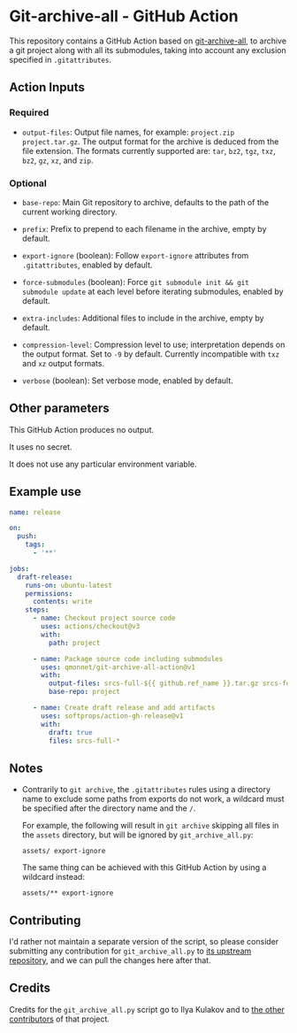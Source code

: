 # Git-archive-all - GitHub Action

This repository contains a GitHub Action based on [git-archive-all], to archive
a git project along with all its submodules, taking into account any exclusion
specified in `.gitattributes`.

## Action Inputs

### Required

- `output-files`:
  Output file names, for example: `project.zip project.tar.gz`. The output
  format for the archive is deduced from the file extension. The formats
  currently supported are: `tar`, `bz2`, `tgz`, `txz`, `bz2`, `gz`, `xz`, and
  `zip`.

### Optional

- `base-repo`:
  Main Git repository to archive, defaults to the path of the current working
  directory.

- `prefix`:
  Prefix to prepend to each filename in the archive, empty by default.

- `export-ignore` (boolean):
  Follow `export-ignore` attributes from `.gitattributes`, enabled by default.

- `force-submodules` (boolean):
  Force `git submodule init && git submodule update` at each level before
  iterating submodules, enabled by default.

- `extra-includes`:
  Additional files to include in the archive, empty by default.

- `compression-level`:
  Compression level to use; interpretation depends on the output format. Set to
  `-9` by default. Currently incompatible with `txz` and `xz` output formats.

- `verbose` (boolean):
  Set verbose mode, enabled by default.

## Other parameters

This GitHub Action produces no output.

It uses no secret.

It does not use any particular environment variable.

## Example use

```yaml
name: release

on:
  push:
    tags:
      - '**'

jobs:
  draft-release:
    runs-on: ubuntu-latest
    permissions:
      contents: write
    steps:
      - name: Checkout project source code
        uses: actions/checkout@v3
        with:
          path: project

      - name: Package source code including submodules
        uses: qmonnet/git-archive-all-action@v1
        with:
          output-files: srcs-full-${{ github.ref_name }}.tar.gz srcs-full-${{ github.ref_name }}.zip
          base-repo: project

      - name: Create draft release and add artifacts
        uses: softprops/action-gh-release@v1
        with:
          draft: true
          files: srcs-full-*
```

## Notes

- Contrarily to `git archive`, the `.gitattributes` rules using a directory
  name to exclude some paths from exports do not work, a wildcard must be
  specified after the directory name and the `/`.

  For example, the following will result in `git archive` skipping all files in
  the `assets` directory, but will be ignored by `git_archive_all.py`:

  ```gitattributes
  assets/ export-ignore
  ```

  The same thing can be achieved with this GitHub Action by using a wildcard
  instead:

  ```gitattributes
  assets/** export-ignore
  ```

## Contributing

I'd rather not maintain a separate version of the script, so please consider
submitting any contribution for `git_archive_all.py` to [its upstream
repository][git-archive-all], and we can pull the changes here after that.

## Credits

Credits for the `git_archive_all.py` script go to Ilya Kulakov and to
[the other contributors][git-archive-all-contrib] of that project.

[git-archive-all]: https://github.com/Kentzo/git-archive-all
[git-archive-all-contrib]: https://github.com/Kentzo/git-archive-all/graphs/contributors

